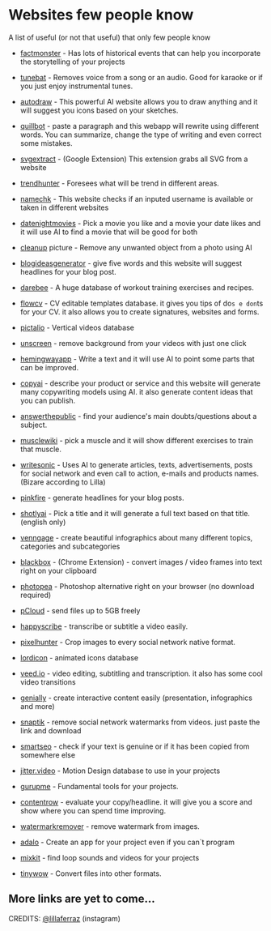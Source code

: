 # Websites few people know
A list of useful (or not that useful) that only few people know

- [factmonster](https://www.factmonster.com/) - Has lots of historical events that can help you incorporate the storytelling of your projects

- [tunebat](https://tunebat.com/) - Removes voice from a song or an audio. Good for karaoke or if you just enjoy instrumental tunes.

- [autodraw](https://www.autodraw.com/) - This powerful AI website allows you to draw anything and it will suggest you icons based on your sketches.

- [quillbot](https://quillbot.com/) - paste a paragraph and this webapp will rewrite using different words. You can summarize, change the type of writing and even correct some mistakes.

- [svgextract](https://chrome.google.com/webstore/detail/svg-export/naeaaedieihlkmdajjefioajbbdbdjgp?hl=en-GB) - (Google Extension) This extension grabs all SVG from a website

- [trendhunter](https://www.trendhunter.com/) - Foresees what will be trend in different areas.

- [namechk](https://namechk.com/) - This website checks if an inputed username is available or taken in different websites

- [datenightmovies](https://datenightmovies.com/) - Pick a movie you like and a movie your date likes and it will use AI to find a movie that will be good for both

- [cleanup](https://cleanup.pictures/) picture - Remove any unwanted object from a photo using AI

- [blogideasgenerator](https://www.hubspot.com/blog-topic-generator) - give five words and this website will suggest headlines for your blog post.

- [darebee](https://darebee.com/) - A huge database of workout training exercises and recipes.

- [flowcv](https://flowcv.io/) - CV editable templates database. it gives you tips of do`s e don`ts for your CV. it also allows you to create signatures, websites and forms.

- [pictalio](https://www.pictalio.com/) - Vertical videos database

- [unscreen](https://www.unscreen.com/) - remove background from your videos with just one click

- [hemingwayapp](https://hemingwayapp.com/) - Write a text and it will use AI to point some parts that can be improved.

- [copyai](https://www.copy.ai/) - describe your product or service and this website will generate many copywriting models using AI. it also generate content ideas that you can publish.

- [answerthepublic](https://answerthepublic.com/) - find your audience's main doubts/questions about a subject.

- [musclewiki](https://musclewiki.com/) - pick a muscle and it will show different exercises to train that muscle.

- [writesonic](https://writesonic.com/) - Uses AI to generate articles, texts, advertisements, posts for social network and even call to action, e-mails and products names. (Bizare according to Lilla)

- [pinkfire](https://pinkfire.com.br/gerador-de-headlines/) - generate headlines for your blog posts.

- [shotlyai](https://www.shortlyai.com/) - Pick a title and it will generate a full text based on that title. (english only)

- [venngage](https://venngage.com/) - create beautiful infographics about many different topics, categories and subcategories

- [blackbox](https://chrome.google.com/webstore/detail/blackbox-select-copy-past/mcgbeeipkmelnpldkobichboakdfaeon) - (Chrome Extension) - convert images / video frames into text right on your clipboard

- [photopea](https://www.photopea.com/) - Photoshop alternative right on your browser (no download required)

- [pCloud](https://www.pcloud.com/) - send files up to 5GB freely

- [happyscribe](https://www.happyscribe.com/) - transcribe or subtitle a video easily.

- [pixelhunter](https://pixelhunter.io/) - Crop images to every social network native format.

- [lordicon](https://lordicon.com/) - animated icons database

- [veed.io](https://www.veed.io/) - video editing, subtitling and transcription. it also has some cool video transitions

- [genially](https://genial.ly/) - create interactive content easily (presentation, infographics and more)

- [snaptik](https://snaptik.app/en) - remove social network watermarks from videos. just paste the link and download

- [smartseo](#) - check if your text is genuine or if it has been copied from somewhere else

- [jitter.video](https://jitter.video/) - Motion Design database to use in your projects

- [gurupme](https://www.gurupme.com/) - Fundamental tools for your projects.

- [contentrow](https://www.contentrow.com/) - evaluate your copy/headline. it will give you a score and show where you can spend time improving.

- [watermarkremover](https://www.watermarkremover.io/) - remove watermark from images.

- [adalo](https://www.adalo.com/) - Create an app for your project even if you can`t program

- [mixkit](https://mixkit.co/) - find loop sounds and videos for your projects

- [tinywow](https://tinywow.com/) - Convert files into other formats.


## More links are yet to come...

CREDITS: [@lillaferraz](https://www.instagram.com/lillaferraz/) (instagram)
